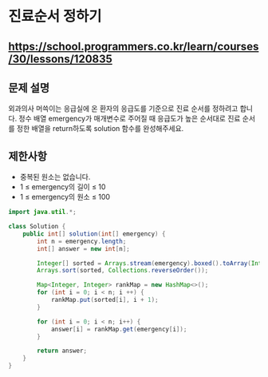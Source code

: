 # 진료순서 정하기
https://school.programmers.co.kr/learn/courses/30/lessons/120835
---
## 문제 설명
외과의사 머쓱이는 응급실에 온 환자의 응급도를 기준으로 진료 순서를 정하려고 합니다. 정수 배열 emergency가 매개변수로 주어질 때 응급도가 높은 순서대로 진료 순서를 정한 배열을 return하도록 solution 함수를 완성해주세요.

## 제한사항
+ 중복된 원소는 없습니다.
+ 1 ≤ emergency의 길이 ≤ 10
+ 1 ≤ emergency의 원소 ≤ 100
```java
import java.util.*;

class Solution {
    public int[] solution(int[] emergency) {
        int n = emergency.length;
        int[] answer = new int[n];

        Integer[] sorted = Arrays.stream(emergency).boxed().toArray(Integer[]::new);
        Arrays.sort(sorted, Collections.reverseOrder());

        Map<Integer, Integer> rankMap = new HashMap<>();
        for (int i = 0; i < n; i ++) {
            rankMap.put(sorted[i], i + 1);
        }

        for (int i = 0; i < n; i++) {
            answer[i] = rankMap.get(emergency[i]);
        }

        return answer;
    }
}
```